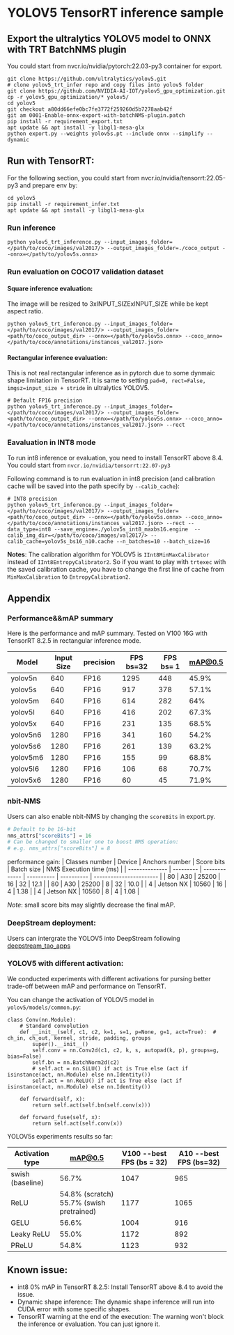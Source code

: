 # YOLOV5 TensorRT inference sample

## Export the ultralytics YOLOV5 model to ONNX with TRT BatchNMS plugin
You could start from nvcr.io/nvidia/pytorch:22.03-py3 container for export.
```
git clone https://github.com/ultralytics/yolov5.git
# clone yolov5_trt_infer repo and copy files into yolov5 folder
git clone https://github.com/NVIDIA-AI-IOT/yolov5_gpu_optimization.git
cp -r yolov5_gpu_optimization/* yolov5/
cd yolov5
git checkout a80dd66efe0bc7fe3772f259260d5b7278aab42f
git am 0001-Enable-onnx-export-with-batchNMS-plugin.patch
pip install -r requirement_export.txt
apt update && apt install -y libgl1-mesa-glx 
python export.py --weights yolov5s.pt --include onnx --simplify --dynamic
```

## Run with TensorRT:

For the following section, you could start from nvcr.io/nvidia/tensorrt:22.05-py3 and prepare env by:
```
cd yolov5
pip install -r requirement_infer.txt
apt update && apt install -y libgl1-mesa-glx 
```
### Run inference
```
python yolov5_trt_inference.py --input_images_folder=</path/to/coco/images/val2017/> --output_images_folder=./coco_output --onnx=</path/to/yolov5s.onnx>
```
### Run evaluation on COCO17 validation dataset

#### Square inference evaluation:
The image will be resized to 3xINPUT_SIZExINPUT_SIZE while be kept aspect ratio.
```
python yolov5_trt_inference.py --input_images_folder=</path/to/coco/images/val2017/> --output_images_folder=<path/to/coco_output_dir> --onnx=</path/to/yolov5s.onnx> --coco_anno=</path/to/coco/annotations/instances_val2017.json> 
```

#### Rectangular inference evaluation:
This is not real rectangular inference as in pytorch due to some dynmaic shape limitation in TensorRT. It is same to setting `pad=0, rect=False, imgsz=input_size + stride` in ultralytics YOLOV5.
```
# Default FP16 precision
python yolov5_trt_inference.py --input_images_folder=</path/to/coco/images/val2017/> --output_images_folder=<path/to/coco_output_dir> --onnx=</path/to/yolov5s.onnx> --coco_anno=</path/to/coco/annotations/instances_val2017.json> --rect
```


### Eavaluation in INT8 mode
To run int8 inference or evaluation, you need to install TensorRT above 8.4. You could start from `nvcr.io/nvidia/tensorrt:22.07-py3`

Following command is to run evaluation in int8 precision (and calibration cache will be saved into the path specify by `--calib_cache`):
```
# INT8 precision
python yolov5_trt_inference.py --input_images_folder=</path/to/coco/images/val2017/> --output_images_folder=<path/to/coco_output_dir> --onnx=</path/to/yolov5s.onnx> --coco_anno=</path/to/coco/annotations/instances_val2017.json> --rect --data_type=int8 --save_engine=./yolov5s_int8_maxbs16.engine  --calib_img_dir=</path/to/coco/images/val2017/> --calib_cache=yolov5s_bs16_n10.cache --n_batches=10 --batch_size=16 
```

**Notes**: The calibration algorithm for YOLOV5 is `IInt8MinMaxCalibrator` instead of `IInt8EntropyCalibrator2`. So if you want to play with `trtexec` with the saved calibration cache, you have to change the first line of cache from `MinMaxCalibration` to `EntropyCalibration2`.

## Appendix

### Performance&&mAP summary
Here is the performance and mAP summary. Tested on V100 16G with TensorRT 8.2.5 in rectangular inference mode.

| Model    | Input Size | precision | FPS bs=32 | FPS bs= 1 | mAP@0.5 |
| -------- | ---------- | --------- | --------- | --------- | ------- |
| yolov5n  | 640        | FP16      | 1295      | 448       | 45.9%   |
| yolov5s  | 640        | FP16      | 917       | 378       | 57.1%   |
| yolov5m  | 640        | FP16      | 614       | 282       | 64%     |
| yolov5l  | 640        | FP16      | 416       | 202       | 67.3%   |
| yolov5x  | 640        | FP16      | 231       | 135       | 68.5%   |
| yolov5n6 | 1280       | FP16      | 341       | 160       | 54.2%   |
| yolov5s6 | 1280       | FP16      | 261       | 139       | 63.2%   |
| yolov5m6 | 1280       | FP16      | 155       | 99        | 68.8%   |
| yolov5l6 | 1280       | FP16      | 106       | 68        | 70.7%   |
| yolov5x6 | 1280       | FP16      | 60        | 45        | 71.9%   |

### nbit-NMS
Users can also enable nbit-NMS by changing the `scoreBits` in export.py. 
```python
# Default to be 16-bit
nms_attrs["scoreBits"] = 16
# Can be changed to smaller one to boost NMS operation:
# e.g. nms_attrs["scoreBits"] = 8
```
performance gain:
| Classes number | Device    | Anchors number | Score bits | Batch size | NMS Execution time (ms) |
| -------------- | --------- | -------------  | ---------- | ---------- | ----------------------- |
| 80             | A30       | 25200          | 16         | 32         | 12.1                    |
| 80             | A30       | 25200          | 8          | 32         | 10.0                    |
| 4              | Jetson NX | 10560          | 16         | 4          | 1.38                    |
| 4              | Jetson NX | 10560          | 8          | 4          | 1.08                    |

*Note*: small score bits may slightly decrease the final mAP. 

### DeepStream deployment:
Users can intergrate the YOLOV5 into DeepStream following [deepstream_tao_apps](https://github.com/NVIDIA-AI-IOT/deepstream_tao_apps)

### YOLOV5 with different activation:
We conducted experiments with different activations for pursing better trade-off between mAP and performance on TensorRT.

You can change the activation of YOLOV5 model in `yolov5/models/common.py`:
```
class Conv(nn.Module):
    # Standard convolution
    def __init__(self, c1, c2, k=1, s=1, p=None, g=1, act=True):  # ch_in, ch_out, kernel, stride, padding, groups
        super().__init__()
        self.conv = nn.Conv2d(c1, c2, k, s, autopad(k, p), groups=g, bias=False)
        self.bn = nn.BatchNorm2d(c2)
        # self.act = nn.SiLU() if act is True else (act if isinstance(act, nn.Module) else nn.Identity())
        self.act = nn.ReLU() if act is True else (act if isinstance(act, nn.Module) else nn.Identity())

    def forward(self, x):
        return self.act(self.bn(self.conv(x)))

    def forward_fuse(self, x):
        return self.act(self.conv(x))
```

YOLOV5s experiments results so far:

|     Activation type     |     mAP@0.5                                          |     V100 --best FPS (bs = 32)    |     A10  --best FPS (bs=32)    |
|-------------------------|------------------------------------------------------|----------------------------------|--------------------------------|
|     swish (baseline)    |     56.7%                                            |     1047                         |     965                        |
|     ReLU                |     54.8% (scratch)<br>55.7% (swish pretrained)      |     1177                         |     1065                       |
|     GELU                |     56.6%                                            |     1004                         |     916                        |
|     Leaky ReLU          |     55.0%                                            |     1172                         |     892                        |
|     PReLU               |     54.8%                                            |     1123                         |     932                        |

## Known issue:

- int8 0% mAP in TensorRT 8.2.5: Install TensorRT above 8.4 to avoid the issue.
- Dynamic shape inference: The dynamic shape inference will run into CUDA error with some specific shapes. 
- TensorRT warning at the end of the execution: The warning won't block the inference or evaluation. You can just ignore it.